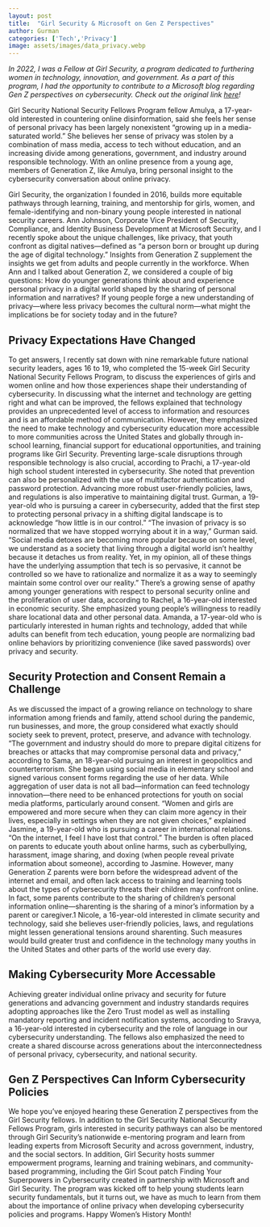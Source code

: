 ```yaml
---
layout: post
title:  "Girl Security & Microsoft on Gen Z Perspectives"
author: Gurman
categories: ['Tech','Privacy']
image: assets/images/data_privacy.webp
---
```


*In 2022, I was a Fellow at Girl Security, a program dedicated to furthering women in technology, innovation, and government. As a part of this program, I had the opportunity to contribute to a Microsoft blog regarding Gen Z perspectives on cybersecurity. Check out the original link [here](https://www.microsoft.com/en-us/security/blog/2022/03/15/what-generation-z-can-teach-us-about-cybersecurity/)!*


Girl Security National Security Fellows Program fellow Amulya, a 17-year-old interested in countering online disinformation, said she feels her sense of personal privacy has been largely nonexistent “growing up in a media-saturated world.” She believes her sense of privacy was stolen by a combination of mass media, access to tech without education, and an increasing divide among generations, government, and industry around responsible technology. With an online presence from a young age, members of Generation Z, like Amulya, bring personal insight to the cybersecurity conversation about online privacy.

Girl Security, the organization I founded in 2016, builds more equitable pathways through learning, training, and mentorship for girls, women, and female-identifying and non-binary young people interested in national security careers. Ann Johnson, Corporate Vice President of Security, Compliance, and Identity Business Development at Microsoft Security, and I recently spoke about the unique challenges, like privacy, that youth confront as digital natives—defined as “a person born or brought up during the age of digital technology.”
Insights from Generation Z supplement the insights we get from adults and people currently in the workforce.  When Ann and I talked about Generation Z, we considered a couple of big questions: 
How do younger generations think about and experience personal privacy in a digital world shaped by the sharing of personal information and narratives? 
If young people forge a new understanding of privacy—where less privacy becomes the cultural norm—what might the implications be for society today and in the future? 

## Privacy Expectations Have Changed

To get answers, I recently sat down with nine remarkable future national security leaders, ages 16 to 19, who completed the 15-week Girl Security National Security Fellows Program, to discuss the experiences of girls and women online and how those experiences shape their understanding of cybersecurity.
In discussing what the internet and technology are getting right and what can be improved, the fellows explained that technology provides an unprecedented level of access to information and resources and is an affordable method of communication. However, they emphasized the need to make technology and cybersecurity education more accessible to more communities across the United States and globally through in-school learning, financial support for educational opportunities, and training programs like Girl Security.
Preventing large-scale disruptions through responsible technology is also crucial, according to Prachi, a 17-year-old high school student interested in cybersecurity. She noted that prevention can also be personalized with the use of multifactor authentication and password protection. Advancing more robust user-friendly policies, laws, and regulations is also imperative to maintaining digital trust.
Gurman, a 19-year-old who is pursuing a career in cybersecurity, added that the first step to protecting personal privacy in a shifting digital landscape is to acknowledge “how little is in our control.”
“The invasion of privacy is so normalized that we have stopped worrying about it in a way,” Gurman said. “Social media detoxes are becoming more popular because on some level, we understand as a society that living through a digital world isn’t healthy because it detaches us from reality. Yet, in my opinion, all of these things have the underlying assumption that tech is so pervasive, it cannot be controlled so we have to rationalize and normalize it as a way to seemingly maintain some control over our reality.” 
There’s a growing sense of apathy among younger generations with respect to personal security online and the proliferation of user data, according to Rachel, a 16-year-old interested in economic security. She emphasized young people’s willingness to readily share locational data and other personal data.
Amanda, a 17-year-old who is particularly interested in human rights and technology, added that while adults can benefit from tech education, young people are normalizing bad online behaviors by prioritizing convenience (like saved passwords) over privacy and security.

## Security Protection and Consent Remain a Challenge

As we discussed the impact of a growing reliance on technology to share information among friends and family, attend school during the pandemic, run businesses, and more, the group considered what exactly should society seek to prevent, protect, preserve, and advance with technology.
“The government and industry should do more to prepare digital citizens for breaches or attacks that may compromise personal data and privacy,” according to Sama, an 18-year-old pursuing an interest in geopolitics and counterterrorism. She began using social media in elementary school and signed various consent forms regarding the use of her data. While aggregation of user data is not all bad—information can feed technology innovation—there need to be enhanced protections for youth on social media platforms, particularly around consent.
“Women and girls are empowered and more secure when they can claim more agency in their lives, especially in settings when they are not given choices,” explained Jasmine, a 19-year-old who is pursuing a career in international relations. “On the internet, I feel I have lost that control.” 
The burden is often placed on parents to educate youth about online harms, such as cyberbullying, harassment, image sharing, and doxing (when people reveal private information about someone), according to Jasmine. However, many Generation Z parents were born before the widespread advent of the internet and email, and often lack access to training and learning tools about the types of cybersecurity threats their children may confront online. 
In fact, some parents contribute to the sharing of children’s personal information online—sharenting is the sharing of a minor’s information by a parent or caregiver.1 
Nicole, a 16-year-old interested in climate security and technology, said she believes user-friendly policies, laws, and regulations might lessen generational tensions around sharenting. Such measures would build greater trust and confidence in the technology many youths in the United States and other parts of the world use every day. 

## Making Cybersecurity More Accessable

Achieving greater individual online privacy and security for future generations and advancing government and industry standards requires adopting approaches like the Zero Trust model as well as installing mandatory reporting and incident notification systems, according to Sravya, a 16-year-old interested in cybersecurity and the role of language in our cybersecurity understanding. The fellows also emphasized the need to create a shared discourse across generations about the interconnectedness of personal privacy, cybersecurity, and national security. 

## Gen Z Perspectives Can Inform Cybersecurity Policies

We hope you’ve enjoyed hearing these Generation Z perspectives from the Girl Security fellows. In addition to the Girl Security National Security Fellows Program, girls interested in security pathways can also be mentored through Girl Security’s nationwide e-mentoring program and learn from leading experts from Microsoft Security and across government, industry, and the social sectors. In addition, Girl Security hosts summer empowerment programs, learning and training webinars, and community-based programming, including the Girl Scout patch Finding Your Superpowers in Cybersecurity created in partnership with Microsoft and Girl Security.
The program was kicked off to help young students learn security fundamentals, but it turns out, we have as much to learn from them about the importance of online privacy when developing cybersecurity policies and programs. Happy Women’s History Month!
